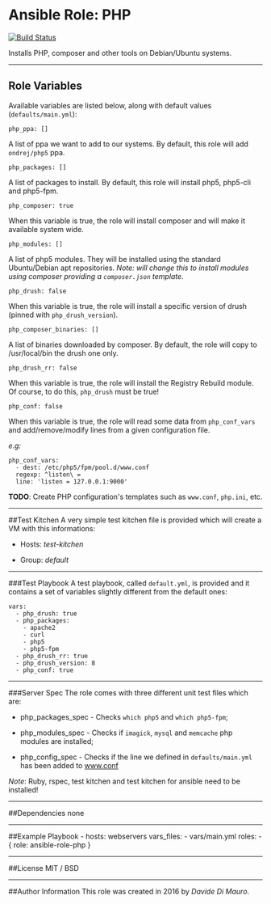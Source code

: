 # Ansible Role: PHP

[![Build Status](https://travis-ci.org/comicrelief/ansible-role-php.svg?branch=master)](https://travis-ci.org/davidedimauro88/ansible-role-php)

Installs PHP, composer and other tools on Debian/Ubuntu systems.

---
## Role Variables

Available variables are listed below, along with default values (`defaults/main.yml`):

    php_ppa: []

A list of ppa we want to add to our systems. By default, this role will add `ondrej/php5` ppa.

    php_packages: []

A list of packages to install. By default, this role will install php5, php5-cli and php5-fpm.

    php_composer: true

When this variable is true, the role will install composer and will make it available system wide.

    php_modules: []

A list of php5 modules. They will be installed using the standard Ubuntu/Debian apt repositories.
_Note: will change this to install modules using composer providing a `composer.json` template._

    php_drush: false

When this variable is true, the role will install a specific version of drush (pinned with `php_drush_version`).

    php_composer_binaries: []

A list of binaries downloaded by composer. By default, the role will copy to /usr/local/bin the drush one only.

    php_drush_rr: false

When this variable is true, the role will install the Registry Rebuild module. Of course, to do this, `php_drush` must be true!

    php_conf: false

When this variable is true, the role will read some data from `php_conf_vars` and add/remove/modify lines from a given configuration file.

_e.g:_

    php_conf_vars:
      - dest: /etc/php5/fpm/pool.d/www.conf
      regexp: ^listen\ =
      line: 'listen = 127.0.0.1:9000'

**TODO**: Create PHP configuration's templates such as `www.conf`, `php.ini`, etc.

---
##Test Kitchen
A very simple test kitchen file is provided which will create a VM with this informations:

* Hosts: _test-kitchen_

* Group: _default_

---
###Test Playbook
A test playbook, called `default.yml`, is provided and it contains a set of variables slightly different from the default ones:

    vars:
      - php_drush: true
      - php_packages:
        - apache2
        - curl
        - php5
        - php5-fpm
      - php_drush_rr: true
      - php_drush_version: 8
      - php_conf: true

---
###Server Spec
The role comes with three different unit test files which are:

* php_packages_spec - Checks `which php5` and `which php5-fpm`;

* php_modules_spec - Checks if `imagick`, `mysql` and `memcache` php modules are installed;

* php_config_spec - Checks if the line we defined in `defaults/main.yml` has been added to www.conf

_Note_: Ruby, rspec, test kitchen and test kitchen for ansible need to be installed!

---
##Dependencies
none

---
##Example Playbook
    - hosts: webservers
      vars_files:
        - vars/main.yml
      roles:
        - { role: ansible-role-php }

---
##License
MIT / BSD

---
##Author Information
This role was created in 2016 by *Davide Di Mauro*.
